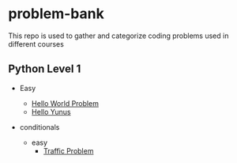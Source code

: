 # problem-bank
This repo is used to gather and categorize coding problems used in different courses


## Python Level 1

* Easy
    * [Hello World Problem](/problems/basics/hello_world.py) 
    * [Hello Yunus](/problems/basics/hello_yunus.py)

* conditionals
    * easy 
         * [Traffic Problem](/problems/conditionals/traffic_problem.py) 
